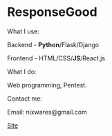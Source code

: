 <h1>ResponseGood</h1>
<p>What I use:</p>
<p>Backend - <b>Python</b>/Flask/Django</p>
<p>Frontend - HTML/CSS/<b>JS</b>/React.js</p>
<p>What I do:</p>
<p>Web programming, Pentest.</p>
<p>Contact me:</p>
<p>Email: nixwares@gmail.com</p>
<p><a href='https://nixwares.github.io/Site/'>Site</a></p>

